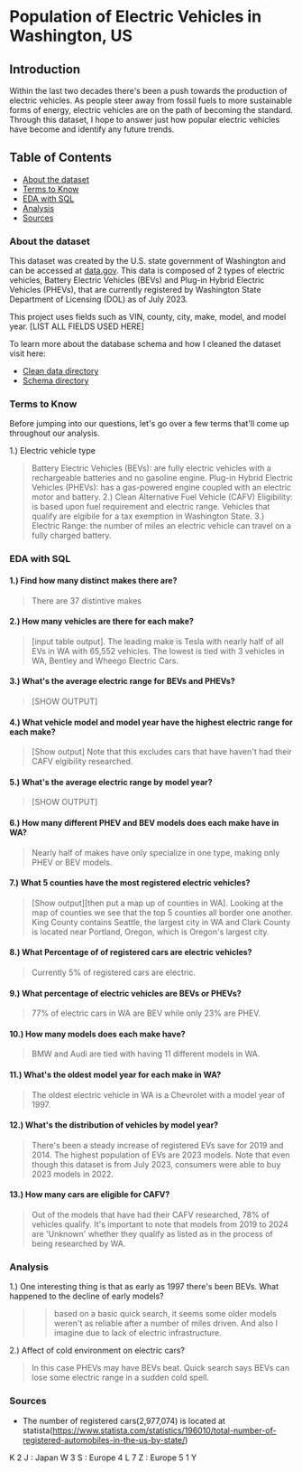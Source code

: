 # Population of Electric Vehicles in Washington, US


## Introduction
Within the last two decades there's been a push towards the production of electric vehicles. As people steer away from fossil fuels to more sustainable forms of energy, electric vehicles are on the path of becoming the standard. Through this dataset, I hope to answer just how popular electric vehicles have become and identify any future trends.

## Table of Contents
- [About the dataset]()
- [Terms to Know]()
- [EDA with SQL]()
- [Analysis]()
- [Sources]()

### About the dataset
This dataset was created by the U.S. state government of Washington and can be accessed at [data.gov](https://catalog.data.gov/dataset/electric-vehicle-population-data). This data is composed of 2 types of electric vehicles, Battery Electric Vehicles (BEVs) and Plug-in Hybrid Electric Vehicles (PHEVs), that are currently registered by Washington State Department of Licensing (DOL) as of July 2023.

This project uses fields such as VIN, county, city, make, model, and model year. [LIST ALL FIELDS USED HERE]

To learn more about the database schema and how I cleaned the dataset visit here:
- [Clean data directory]()
- [Schema directory]()

### Terms to Know
Before jumping into our questions, let's go over a few terms that'll come up throughout our analysis.

1.) Electric vehicle type
>Battery Electric Vehicles (BEVs): are fully electric vehicles with a rechargeable batteries and no gasoline engine.
>Plug-in Hybrid Electric Vehicles (PHEVs): has a gas-powered engine coupled with an electric motor and battery.
2.) Clean Alternative Fuel Vehicle (CAFV) Eligibility:
> is based upon fuel requirement and electric range. Vehicles that qualify are elgibile for a tax exemption in Washington State.
3.) Electric Range:
> the number of miles an electric vehicle can travel on a fully charged battery.

### EDA with SQL
#### 1.) Find how many distinct makes there are?
> There are 37 distintive makes

#### 2.) How many vehicles are there for each make?
> [input table output]. The leading make is Tesla with nearly half of all EVs in WA with 65,552 vehicles. The lowest is tied with 3 vehicles in WA, Bentley and Wheego Electric Cars.

#### 3.) What's the average electric range for BEVs and PHEVs?
> [SHOW OUTPUT]

#### 4.) What vehicle model and model year have the highest electric range for each make?
> [Show output] Note that this excludes cars that have haven't had their CAFV elgibility researched.

#### 5.) What's the average electric range by model year?
> [SHOW OUTPUT]

#### 6.) How many different PHEV and BEV models does each make have in WA?
> Nearly half of makes have only specialize in one type, making only PHEV or BEV models.

#### 7.) What 5 counties have the most registered electric vehicles?
> [Show output][then put a map up of counties in WA]. Looking at the map of counties we see that the top 5 counties all border one another. King County contains Seattle, the largest city in WA and Clark County is located near Portland, Oregon, which is Oregon's largest city.

#### 8.) What Percentage of of registered cars are electric vehicles?
> Currently 5% of registered cars are electric.

#### 9.) What percentage of electric vehicles are BEVs or PHEVs?
> 77% of electric cars in WA are BEV while only 23% are PHEV.

#### 10.) How many models does each make have?
> BMW and Audi are tied with having 11 different models in WA.

#### 11.) What's the oldest model year for each make in WA?
> The oldest electric vehicle in WA is a Chevrolet with a model year of 1997.

#### 12.) What's the distribution of vehicles by model year?
> There's been a steady increase of registered EVs save for 2019 and 2014. The highest population of EVs are 2023 models. Note that even though this dataset is from July 2023, consumers were able to buy 2023 models in 2022. 

#### 13.) How many cars are eligible for CAFV?
> Out of the models that have had their CAFV researched, 78% of vehicles qualify. It's important to note that models from 2019 to 2024 are 'Unknown' whether they qualify as listed as in the process of being researched by WA.

### Analysis
1.) One interesting thing is that as early as 1997 there's been BEVs. What happened to the decline of early models?

>> based on a basic quick search, it seems some older models weren't as reliable after a number of miles driven. And also I imagine due to lack of electric infrastructure.

2.) Affect of cold environment on electric cars?
> In this case PHEVs may have BEVs beat. Quick search says BEVs can lose some electric range in a sudden cold spell.


### Sources
- The number of registered cars(2,977,074) is located at statista(https://www.statista.com/statistics/196010/total-number-of-registered-automobiles-in-the-us-by-state/)



K 
2
J : Japan
W
3
S : Europe
4
L
7
Z : Europe
5
1
Y



